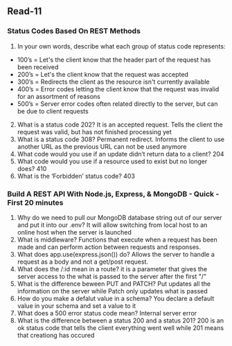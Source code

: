 ## Read-11

### Status Codes Based On REST Methods
1. In your own words, describe what each group of status code represents:
- 100’s = Let's the client know that the header part of the request has been received
- 200’s = Let's the client know that the request was accepted
- 300’s = Redirects the client as the resource isn't currently available
- 400’s = Error codes letting the client know that the request was invalid for an assortment of reasons
- 500’s = Server error codes often related directly to the server, but can be due to client requests
2. What is a status code 202? It is an accepted request. Tells the client the request was valid, but has not finished processing yet
3. What is a status code 308? Permanent redirect. Informs the client to use another URL as the previous URL can not be used anymore
4. What code would you use if an update didn’t return data to a client? 204
5. What code would you use if a resource used to exist but no longer does? 410
6. What is the ‘Forbidden’ status code? 403

### Build A REST API With Node.js, Express, & MongoDB - Quick - First 20 minutes
1. Why do we need to pull our MongoDB database string out of our server and put it into our .env? It will allow switching from local host to an online host when the server is launched
2. What is middleware? Functions that execute when a request has been made and can perform action between requests and responses.
3. What does app.use(express.json()) do? Allows the server to handle a request as a body and not a get/post request.
4. What does the /:id mean in a route? it is a parameter that gives the server access to the what is passed to the server after the first "/"
5. What is the difference beween PUT and PATCH? Put updates all the information on the server while Patch only updates what is passed
6. How do you make a defalut value in a schema? You declare a default value in your schema and set a value to it
7. What does a 500 error status code mean? Internal server error
8. What is the difference between a status 200 and a status 201? 200 is an ok status code that tells the client everything went well while 201 means that creationg has occured
